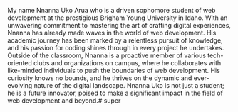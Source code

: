 My name Nnanna Uko Arua who is a driven sophomore student of web development at the prestigious Brigham Young University in Idaho. 
With an unwavering commitment to mastering the art of crafting digital experiences, Nnanna has already made waves in the world of 
web development. His academic journey has been marked by a relentless pursuit of knowledge, and his passion for coding shines 
through in every project he undertakes.
Outside of the classroom, Nnanna is a proactive member of various tech-oriented clubs and organizations on campus, 
where he collaborates with like-minded individuals to push the boundaries of web development. His curiosity knows no bounds, 
and he thrives on the dynamic and ever-evolving nature of the digital landscape. Nnanna Uko is not just a student; 
he is a future innovator, poised to make a significant impact in the field of web development and beyond.# super
